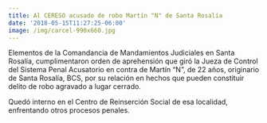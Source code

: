 ```yaml
---
title: Al CERESO acusado de robo Martín "N" de Santa Rosalía
date: '2018-05-15T11:27:25-06:00'
image: /img/carcel-990x660.jpg
---
```

Elementos de la Comandancia de Mandamientos Judiciales en Santa Rosalía, cumplimentaron orden de aprehensión que giró la Jueza de Control del Sistema Penal Acusatorio en contra de Martín “N”, de 22 años, originario de Santa Rosalía, BCS, por su relación en hechos que pueden constituir delito de robo agravado a lugar cerrado. 

Quedó interno en el Centro de Reinserción Social de esa localidad, enfrentando otros procesos penales.
